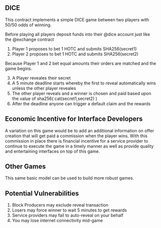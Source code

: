 DICE
-----------------

This contract implements a simple DICE game between two players with 50/50 odds of winning. 

Before playing all players deposit funds into their @dice account just like the @exchange contract

1. Player 1 proposes to bet 1 HOTC and submits SHA256(secret1)
2. Player 2 proposes to bet 1 HOTC and submits SHA256(secret2)

Because Player 1 and 2 bet equal amounts their orders are matched and the game begins.

3. A Player reveales their secret
4. A 5 minute deadline starts whereby the first to reveal automatically wins unless the other player reveales
5. The other player reveals and a winner is chosen and paid based upon the value of sha256( cat(secret1,secret2) )
6. After the deadline anyone can trigger a default claim and the rewards


Economic Incentive for Interface Developers
-----------------

A variation on this game would be to add an additional information on offer creation that will get paid
a commission when the player wins. With this commission in place there is financial incentive for a
service provider to continue to execute the game in a timely manner as well as provide quality and
entertaining interfaces on top of this game.


Other Games
-----------
This same basic model can be used to build more robust games.


Potential Vulnerabilities
-------
1. Block Producers may exclude reveal transaction 
2. Losers may force winner to wait 5 minutes to get rewards
3. Service providers may fail to auto-reveal on your behalf
4. You may lose internet connectivity mid-game


